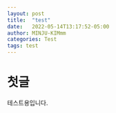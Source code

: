 ```yaml
---
layout: post
title:  "test"
date:   2022-05-14T13:17:52-05:00
author: MINJU-KIMmm
categories: Test
tags: test
---
```

# 첫글
테스트용입니다.
